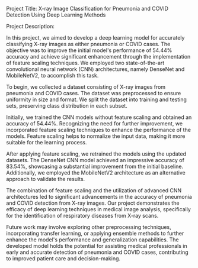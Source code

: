 Project Title: X-ray Image Classification for Pneumonia and COVID Detection Using Deep Learning Methods

Project Description:

In this project, we aimed to develop a deep learning model for accurately classifying X-ray images as either pneumonia or COVID cases. 
The objective was to improve the initial model's performance of 54.44% accuracy and achieve significant enhancement through the implementation of feature scaling techniques.
We employed two state-of-the-art convolutional neural network (CNN) architectures, namely DenseNet and MobileNetV2, to accomplish this task.

To begin, we collected a dataset consisting of X-ray images from pneumonia and COVID cases. The dataset was preprocessed to ensure uniformity in size and format. We split the dataset into training and testing sets, preserving class distribution in each subset.

Initially, we trained the CNN models without feature scaling and obtained an accuracy of 54.44%. Recognizing the need for further improvement, we incorporated feature scaling techniques to enhance the performance of the models. Feature scaling helps to normalize the input data, making it more suitable for the learning process.

After applying feature scaling, we retrained the models using the updated datasets. The DenseNet CNN model achieved an impressive accuracy of 83.54%, showcasing a substantial improvement from the initial baseline. Additionally, we employed the MobileNetV2 architecture as an alternative approach to validate the results.

The combination of feature scaling and the utilization of advanced CNN architectures led to significant advancements in the accuracy of pneumonia and COVID detection from X-ray images. Our project demonstrates the efficacy of deep learning techniques in medical image analysis, specifically for the identification of respiratory diseases from X-ray scans.

Future work may involve exploring other preprocessing techniques, incorporating transfer learning, or applying ensemble methods to further enhance the model's performance and generalization capabilities. The developed model holds the potential for assisting medical professionals in early and accurate detection of pneumonia and COVID cases, contributing to improved patient care and decision-making.
